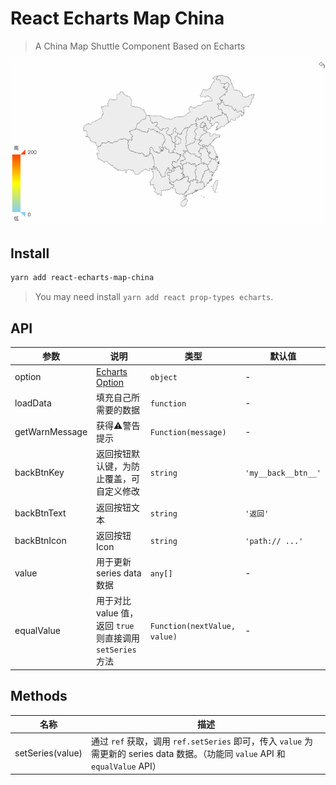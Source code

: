 # React Echarts Map China

> A China Map Shuttle Component Based on Echarts

![demo](./demo.gif)

## Install

```bash
yarn add react-echarts-map-china
```

> You may need install `yarn add react prop-types echarts`.

## API

| 参数 | 说明 | 类型 | 默认值 |
| ------ | ------ | ------ | ------ |
| option | [Echarts Option](https://echarts.baidu.com/option.html) | `object` | - |
| loadData | 填充自己所需要的数据 | `function` | - |
| getWarnMessage | 获得⚠️警告提示 | `Function(message)` | - |
| backBtnKey | 返回按钮默认键，为防止覆盖，可自定义修改 | `string` | `'my__back__btn__'` |
| backBtnText | 返回按钮文本 | `string` | `'返回'` |
| backBtnIcon | 返回按钮 Icon | `string` | `'path:// ...'` |
| value | 用于更新 series data 数据 | `any[]` | - |
| equalValue | 用于对比 value 值，返回 `true` 则直接调用 `setSeries` 方法 | `Function(nextValue, value)` | - |

## Methods

| 名称 | 描述 |
| ------ | ------ |
| setSeries(value) | 通过 `ref` 获取，调用 `ref.setSeries` 即可，传入 `value` 为需更新的 series data 数据。（功能同 `value` API 和 `equalValue` API） |
